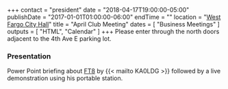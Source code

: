+++
contact = "president"
date = "2018-04-17T19:00:00-05:00"
publishDate = "2017-01-01T01:00:00-06:00"
endTime = ""
location = "[West Fargo City Hall](/places/west-fargo-city-hall/)"
title = "April Club Meeting"
dates = [ "Business Meetings" ]
outputs = [ "HTML", "Calendar" ]
+++
Please enter through the north
doors adjacent to the 4th Ave E parking lot.

### Presentation

Power Point briefing about
[FT8](https://www.wsjtx.net/home/ft8-mode.html)
by {{< mailto KA0LDG >}} followed by a live
demonstration using his portable station.

